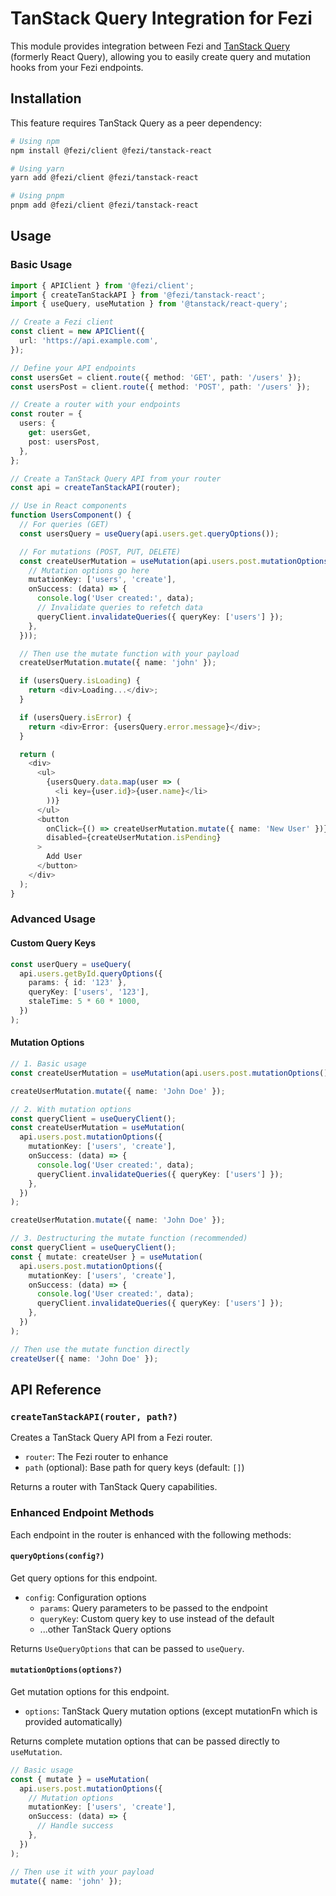 # TanStack Query Integration for Fezi

This module provides integration between Fezi and [TanStack Query](https://tanstack.com/query/latest) (formerly React Query), allowing you to easily create query and mutation hooks from your Fezi endpoints.

## Installation

This feature requires TanStack Query as a peer dependency:

```bash
# Using npm
npm install @fezi/client @fezi/tanstack-react

# Using yarn
yarn add @fezi/client @fezi/tanstack-react

# Using pnpm
pnpm add @fezi/client @fezi/tanstack-react
```

## Usage

### Basic Usage

```typescript
import { APIClient } from '@fezi/client';
import { createTanStackAPI } from '@fezi/tanstack-react';
import { useQuery, useMutation } from '@tanstack/react-query'; 

// Create a Fezi client
const client = new APIClient({
  url: 'https://api.example.com',
});

// Define your API endpoints
const usersGet = client.route({ method: 'GET', path: '/users' });
const usersPost = client.route({ method: 'POST', path: '/users' });

// Create a router with your endpoints
const router = {
  users: {
    get: usersGet,
    post: usersPost,
  },
};

// Create a TanStack Query API from your router
const api = createTanStackAPI(router);

// Use in React components
function UsersComponent() {
  // For queries (GET)
  const usersQuery = useQuery(api.users.get.queryOptions());

  // For mutations (POST, PUT, DELETE)
  const createUserMutation = useMutation(api.users.post.mutationOptions({
    // Mutation options go here
    mutationKey: ['users', 'create'],
    onSuccess: (data) => {
      console.log('User created:', data);
      // Invalidate queries to refetch data
      queryClient.invalidateQueries({ queryKey: ['users'] });
    },
  }));

  // Then use the mutate function with your payload
  createUserMutation.mutate({ name: 'john' });

  if (usersQuery.isLoading) {
    return <div>Loading...</div>;
  }

  if (usersQuery.isError) {
    return <div>Error: {usersQuery.error.message}</div>;
  }

  return (
    <div>
      <ul>
        {usersQuery.data.map(user => (
          <li key={user.id}>{user.name}</li>
        ))}
      </ul>
      <button
        onClick={() => createUserMutation.mutate({ name: 'New User' })}
        disabled={createUserMutation.isPending}
      >
        Add User
      </button>
    </div>
  );
}
```

### Advanced Usage

#### Custom Query Keys

```typescript
const userQuery = useQuery(
  api.users.getById.queryOptions({
    params: { id: '123' },
    queryKey: ['users', '123'],
    staleTime: 5 * 60 * 1000,
  })
);
```

#### Mutation Options

```typescript
// 1. Basic usage
const createUserMutation = useMutation(api.users.post.mutationOptions());

createUserMutation.mutate({ name: 'John Doe' });

// 2. With mutation options
const queryClient = useQueryClient(); 
const createUserMutation = useMutation(
  api.users.post.mutationOptions({
    mutationKey: ['users', 'create'],
    onSuccess: (data) => {
      console.log('User created:', data);
      queryClient.invalidateQueries({ queryKey: ['users'] });
    },
  })
);

createUserMutation.mutate({ name: 'John Doe' });

// 3. Destructuring the mutate function (recommended)
const queryClient = useQueryClient(); 
const { mutate: createUser } = useMutation(
  api.users.post.mutationOptions({
    mutationKey: ['users', 'create'],
    onSuccess: (data) => {
      console.log('User created:', data);
      queryClient.invalidateQueries({ queryKey: ['users'] });
    },
  })
);

// Then use the mutate function directly
createUser({ name: 'John Doe' });
```

## API Reference

### `createTanStackAPI(router, path?)`

Creates a TanStack Query API from a Fezi router.

- `router`: The Fezi router to enhance
- `path` (optional): Base path for query keys (default: `[]`)

Returns a router with TanStack Query capabilities.

### Enhanced Endpoint Methods

Each endpoint in the router is enhanced with the following methods:

#### `queryOptions(config?)`

Get query options for this endpoint.

- `config`: Configuration options
  - `params`: Query parameters to be passed to the endpoint
  - `queryKey`: Custom query key to use instead of the default
  - ...other TanStack Query options

Returns `UseQueryOptions` that can be passed to `useQuery`.

#### `mutationOptions(options?)`

Get mutation options for this endpoint.

- `options`: TanStack Query mutation options (except mutationFn which is provided automatically)

Returns complete mutation options that can be passed directly to `useMutation`.

```typescript
// Basic usage
const { mutate } = useMutation(
  api.users.post.mutationOptions({
    // Mutation options
    mutationKey: ['users', 'create'],
    onSuccess: (data) => {
      // Handle success
    },
  })
);

// Then use it with your payload
mutate({ name: 'john' });
```
